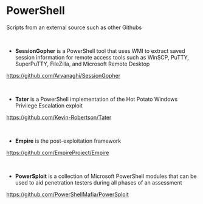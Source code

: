 # PowerShell
Scripts from an external source such as other Githubs

<br />

- **SessionGopher** is a PowerShell tool that uses WMI to extract saved session information for remote access tools such as WinSCP, PuTTY, SuperPuTTY, FileZilla, and Microsoft Remote Desktop

https://github.com/Arvanaghi/SessionGopher

<br />

- **Tater** is a PowerShell implementation of the Hot Potato Windows Privilege Escalation exploit

https://github.com/Kevin-Robertson/Tater

<br />

- **Empire** is the post-exploitation framework

https://github.com/EmpireProject/Empire

<br />

- **PowerSploit** is a collection of Microsoft PowerShell modules that can be used to aid penetration testers during all phases of an assessment

https://github.com/PowerShellMafia/PowerSploit
